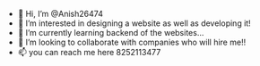 - 👋 Hi, I’m @Anish26474
- 👀 I’m interested in designing a website as well as developing it!
- 🌱 I’m currently learning backend of the websites...
- 💞️ I’m looking to collaborate with companies who will hire me!!
- 📫 you can reach me here 8252113477



